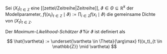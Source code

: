 Sei $(X_t)_{t \in \mathbb{Z}}$ eine [[zettel/Zeitreihe|Zeitreihe]], $\vartheta \in \Theta \subseteq \mathbb{R}^k$ der Modellparameter, $f((x_t)_{t \in \mathbb{Z}} \mid \vartheta) := \prod_{i \in \mathbb{Z}} f(x_i \mid \vartheta)$ die gemeinsame Dichte von $(X_t)_{t \in \mathbb{Z}}$.

Der *Maximum-Likelihood-Schätzer* $\hat{\vartheta}$ für $\vartheta$ ist definiert als

$$
	\hat{\vartheta} := \underset{\vartheta \in \Theta}{\arg\max} f((x_t)_{t \in \mathbb{Z}} \mid \vartheta)
$$